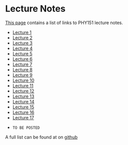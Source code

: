 Lecture Notes
=============

[This page](https://bccp.github.io/seljak-phy151-fall-2017/lectures/) contains a list of links to PHY151 lecture notes.

 - [Lecture 1](
       https://raw.githubusercontent.com/bccp/seljak-phy151-fall-2017/master/lecture-notes/Lecture1.pdf
    )
 - [Lecture 2](
       https://raw.githubusercontent.com/bccp/seljak-phy151-fall-2017/master/lecture-notes/Lecture2.pdf
    )
 - [Lecture 3](
       https://raw.githubusercontent.com/bccp/seljak-phy151-fall-2017/master/lecture-notes/Lecture3.pdf
    )
 - [Lecture 4](
       https://raw.githubusercontent.com/bccp/seljak-phy151-fall-2017/master/lecture-notes/Lecture4.pdf
    )
 - [Lecture 5](
       https://raw.githubusercontent.com/bccp/seljak-phy151-fall-2017/master/lecture-notes/Lecture5.pdf
    )
 - [Lecture 6](
       https://raw.githubusercontent.com/bccp/seljak-phy151-fall-2017/master/lecture-notes/Lecture6.pdf
    )
 - [Lecture 7](
       https://raw.githubusercontent.com/bccp/seljak-phy151-fall-2017/master/lecture-notes/Lecture7.pdf
    )
 - [Lecture 8](
       https://raw.githubusercontent.com/bccp/seljak-phy151-fall-2017/master/lecture-notes/Lecture8.pdf
    )
 - [Lecture 9](
       https://raw.githubusercontent.com/bccp/seljak-phy151-fall-2017/master/lecture-notes/Lecture9.pdf
    )
 - [Lecture 10](
       https://raw.githubusercontent.com/bccp/seljak-phy151-fall-2017/master/lecture-notes/Lecture10.pdf
    )
 - [Lecture 11](
       https://raw.githubusercontent.com/bccp/seljak-phy151-fall-2017/master/lecture-notes/Lecture11.pdf
    )
 - [Lecture 12](
       https://raw.githubusercontent.com/bccp/seljak-phy151-fall-2017/master/lecture-notes/Lecture12.pdf
    )
 - [Lecture 13](
       https://raw.githubusercontent.com/bccp/seljak-phy151-fall-2017/master/lecture-notes/Lecture13.pdf
    )
 - [Lecture 14](
       https://raw.githubusercontent.com/bccp/seljak-phy151-fall-2017/master/lecture-notes/Lecture14.pdf
    )
 - [Lecture 15](
       https://raw.githubusercontent.com/bccp/seljak-phy151-fall-2017/master/lecture-notes/Lecture15.pdf
    )
 - [Lecture 16](
       https://raw.githubusercontent.com/bccp/seljak-phy151-fall-2017/master/lecture-notes/Lecture16.pdf
    )
 - [Lecture 17](
       https://raw.githubusercontent.com/bccp/seljak-phy151-fall-2017/master/lecture-notes/Lecture17.pdf
    )
<!-- - [Lecture Notes Aug 24, 2017](
       https://raw.githubusercontent.com/bccp/seljak-phy151-fall-2017/master/lecture-notes/lecture-1.pdf
) -->
 - ``TO BE POSTED``

A full list can be found at on [github](https://github.com/bccp/seljak-phy151-fall-2017/blob/master/lecture-notes/)

